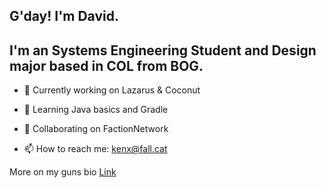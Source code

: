 ## G'day! I'm David.
## I'm an Systems Engineering Student and Design major based in COL from BOG.

- 🔭 Currently working on Lazarus & Coconut
- 🌱 Learning Java basics and Gradle
- 🎪 Collaborating on FactionNetwork

- 📫 How to reach me: kenx@fall.cat

More on my guns bio [Link](https://guns.lol/kenx)
